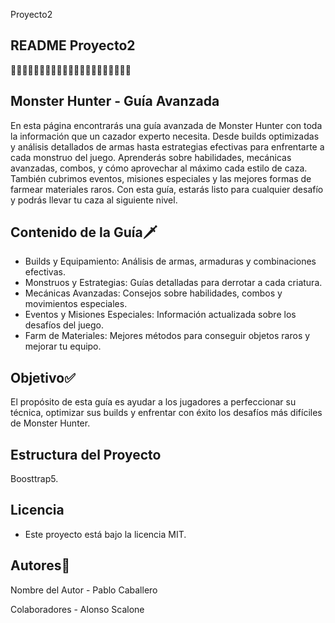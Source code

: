  Proyecto2
## README Proyecto2
🚀🚀🚀🚀🚀🚀🚀🚀🚀🚀🚀🚀🚀🚀🚀🚀🚀🚀🚀🚀🚀

## Monster Hunter - Guía Avanzada

En esta página encontrarás una guía avanzada de Monster Hunter con toda la información que un cazador experto necesita. Desde builds optimizadas y análisis detallados de armas hasta estrategias efectivas para enfrentarte a cada monstruo del juego. Aprenderás sobre habilidades, mecánicas avanzadas, combos, y cómo aprovechar al máximo cada estilo de caza. También cubrimos eventos, misiones especiales y las mejores formas de farmear materiales raros. Con esta guía, estarás listo para cualquier desafío y podrás llevar tu caza al siguiente nivel.

## Contenido de la Guía🗡️ 
- Builds y Equipamiento: Análisis de armas, armaduras y combinaciones efectivas.
- Monstruos y Estrategias: Guías detalladas para derrotar a cada criatura.
- Mecánicas Avanzadas: Consejos sobre habilidades, combos y movimientos especiales.
- Eventos y Misiones Especiales: Información actualizada sobre los desafíos del juego.
- Farm de Materiales: Mejores métodos para conseguir objetos raros y mejorar tu equipo.

## Objetivo✅

El propósito de esta guía es ayudar a los jugadores a perfeccionar su técnica, optimizar sus builds y enfrentar con éxito los desafíos más difíciles de Monster Hunter.

## Estructura del Proyecto
Boosttrap5.

## Licencia
- Este proyecto está bajo la licencia MIT.

## Autores🥃

Nombre del Autor - Pablo Caballero

Colaboradores - Alonso Scalone


